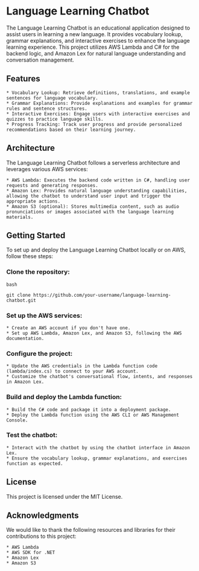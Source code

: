 # Language Learning Chatbot

The Language Learning Chatbot is an educational application designed to assist users in learning a new language. It provides vocabulary lookup, grammar explanations, and interactive exercises to enhance the language learning experience. This project utilizes AWS Lambda and C# for the backend logic, and Amazon Lex for natural language understanding and conversation management.

## Features

    * Vocabulary Lookup: Retrieve definitions, translations, and example sentences for language vocabulary.
    * Grammar Explanations: Provide explanations and examples for grammar rules and sentence structures.
    * Interactive Exercises: Engage users with interactive exercises and quizzes to practice language skills.
    * Progress Tracking: Track user progress and provide personalized recommendations based on their learning journey.

## Architecture

The Language Learning Chatbot follows a serverless architecture and leverages various AWS services:

    * AWS Lambda: Executes the backend code written in C#, handling user requests and generating responses.
    * Amazon Lex: Provides natural language understanding capabilities, allowing the chatbot to understand user input and trigger the appropriate actions.
    * Amazon S3 (optional): Stores multimedia content, such as audio pronunciations or images associated with the language learning materials.

## Getting Started

To set up and deploy the Language Learning Chatbot locally or on AWS, follow these steps:

### Clone the repository:

```
bash

git clone https://github.com/your-username/language-learning-chatbot.git

```
### Set up the AWS services:
    * Create an AWS account if you don't have one.
    * Set up AWS Lambda, Amazon Lex, and Amazon S3, following the AWS documentation.

### Configure the project:
    * Update the AWS credentials in the Lambda function code (lambda/index.cs) to connect to your AWS account.
    * Customize the chatbot's conversational flow, intents, and responses in Amazon Lex.

### Build and deploy the Lambda function:
    * Build the C# code and package it into a deployment package.
    * Deploy the Lambda function using the AWS CLI or AWS Management Console.

### Test the chatbot:
    * Interact with the chatbot by using the chatbot interface in Amazon Lex.
    * Ensure the vocabulary lookup, grammar explanations, and exercises function as expected.

## License

This project is licensed under the MIT License.

## Acknowledgments

We would like to thank the following resources and libraries for their contributions to this project:

    * AWS Lambda
    * AWS SDK for .NET
    * Amazon Lex
    * Amazon S3